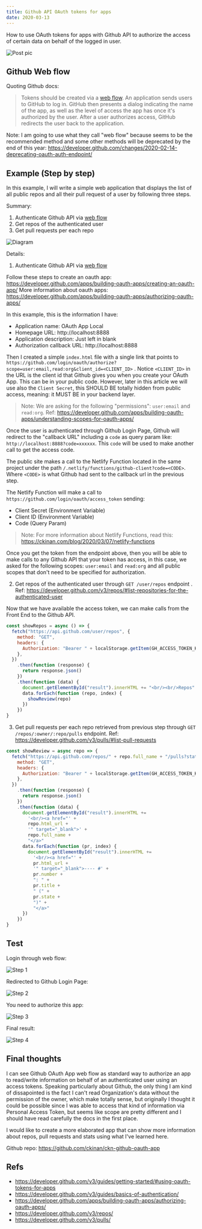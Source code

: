 ```yaml
---
title: Github API OAuth tokens for apps
date: 2020-03-13
---
```


How to use OAuth tokens for apps with Github API to authorize the access of certain data on behalf of the logged in user.

<!--truncate-->

![Post pic](../images/github.png)

## Github Web flow

Quoting Github docs:

> Tokens should be created via a [web flow](https://developer.github.com/apps/building-oauth-apps/authorizing-oauth-apps/). An application sends users to GitHub to log in. GitHub then presents a dialog indicating the name of the app, as well as the level of access the app has once it's authorized by the user. After a user authorizes access, GitHub redirects the user back to the application.

Note: I am going to use what they call "web flow" because seems to be the recommended method and some other methods will be deprecated by the end of this year: https://developer.github.com/changes/2020-02-14-deprecating-oauth-auth-endpoint/

## Example (Step by step)

In this example, I will write a simple web application that displays the list of all public repos and all their pull request of a user by following three steps.

Summary:

1. Authenticate Github API via [web flow](https://developer.github.com/apps/building-oauth-apps/authorizing-oauth-apps/)
2. Get repos of the authenticated user
3. Get pull requests per each repo

![Diagram](../images/github-api-oauth-diagram.png)

Details:

1. Authenticate Github API via [web flow](https://developer.github.com/apps/building-oauth-apps/authorizing-oauth-apps/)

Follow these steps to create an oauth app: https://developer.github.com/apps/building-oauth-apps/creating-an-oauth-app/
More information about oauth apps: https://developer.github.com/apps/building-oauth-apps/authorizing-oauth-apps/

In this example, this is the information I have:

- Application name: OAuth App Local
- Homepage URL: http://localhost:8888
- Application description: Just left in blank
- Authorization callback URL: http://localhost:8888

Then I created a simple `index.html` file with a single link that points to `https://github.com/login/oauth/authorize?scope=user:email,read:org&client_id=<CLIENT_ID>` . Notice `<CLIENT_ID>` in the URL is the client id that Github gives you when you create your OAuth App. This can be in your public code. However, later in this article we will use also the `Client Secret`, this SHOULD BE totally hidden from public access, meaning: it MUST BE in your backend layer.

> Note: We are asking for the following "permissions": `user:email` and `read:org`. Ref: https://developer.github.com/apps/building-oauth-apps/understanding-scopes-for-oauth-apps/

Once the user is authenticated through Github Login Page, Github will redirect to the "callback URL" including a `code` as query param like: `http://localhost:8888?code=xxxxxx`. This `code` will be used to make another call to get the access code.

The public site makes a call to the Netlify Function located in the same project under the path `/.netlify/functions/github-client?code=<CODE>`. Where `<CODE>` is what Github had sent to the callback url in the previous step.

The Netlify Function will make a call to `https://github.com/login/oauth/access_token` sending:

- Client Secret (Environment Variable)
- Client ID (Environment Variable)
- Code (Query Param)

> Note: For more information about Netlify Functions, read this: https://ckinan.com/blog/2020/03/07/netlify-functions

Once you get the token from the endpoint above, then you will be able to make calls to any Github API that your token has access, in this case, we asked for the following scopes: `user:email` and `read:org` and all public scopes that don't need to be specified for authorization.

2. Get repos of the authenticated user through `GET /user/repos` endpoint . Ref: https://developer.github.com/v3/repos/#list-repositories-for-the-authenticated-user

Now that we have available the access token, we can make calls from the Front End to the Github API.

```js
const showRepos = async () => {
  fetch("https://api.github.com/user/repos", {
    method: "GET",
    headers: {
      Authorization: "Bearer " + localStorage.getItem(GH_ACCESS_TOKEN_KEY),
    },
  })
    .then(function (response) {
      return response.json()
    })
    .then(function (data) {
      document.getElementById("result").innerHTML += "<br/><br/>Repos"
      data.forEach(function (repo, index) {
        showReview(repo)
      })
    })
}
```

3. Get pull requests per each repo retrieved from previous step through `GET /repos/:owner/:repo/pulls` endpoint. Ref: https://developer.github.com/v3/pulls/#list-pull-requests

```js
const showReview = async repo => {
  fetch("https://api.github.com/repos/" + repo.full_name + "/pulls?state=all", {
    method: "GET",
    headers: {
      Authorization: "Bearer " + localStorage.getItem(GH_ACCESS_TOKEN_KEY),
    },
  })
    .then(function (response) {
      return response.json()
    })
    .then(function (data) {
      document.getElementById("result").innerHTML +=
        '<br/><a href="' +
        repo.html_url +
        '" target="_blank">' +
        repo.full_name +
        "</a>"
      data.forEach(function (pr, index) {
        document.getElementById("result").innerHTML +=
          '<br/><a href="' +
          pr.html_url +
          '" target="_blank">---- #' +
          pr.number +
          ": " +
          pr.title +
          " (" +
          pr.state +
          ")" +
          "</a>"
      })
    })
}
```

## Test

Login through web flow:

![Step 1](../images/github-api-oauth-s1.png)

Redirected to Github Login Page:

![Step 2](../images/github-api-oauth-s2.png)

You need to authorize this app:

![Step 3](../images/github-api-oauth-s3.png)

Final result:

![Step 4](../images/github-api-oauth-s4.png)

## Final thoughts

I can see Github OAuth App web flow as standard way to authorize an app to read/write information on behalf of an authenticated user using an access tokens. Speaking particularly about Github, the only thing I am kind of dissapointed is the fact I can't read Organization's data without the permission of the owner, which make totally sense, but originally I thought it could be possible since I was able to access that kind of information via Personal Access Token, but seems like scope are pretty different and I should have read carefully the docs in the first place.

I would like to create a more elaborated app that can show more information about repos, pull requests and stats using what I've learned here.

Github repo: https://github.com/ckinan/ckn-github-oauth-app

## Refs

- https://developer.github.com/v3/guides/getting-started/#using-oauth-tokens-for-apps
- https://developer.github.com/v3/guides/basics-of-authentication/
- https://developer.github.com/apps/building-oauth-apps/authorizing-oauth-apps/
- https://developer.github.com/v3/repos/
- https://developer.github.com/v3/pulls/
